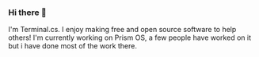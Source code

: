 ### Hi there 👋
I'm Terminal.cs. I enjoy making free and open source software to help others! I'm currently working on Prism OS, a few people have worked on it but i have done most of the work there.
